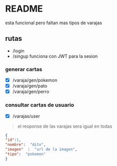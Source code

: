 # README

esta funcional pero faltan mas tipos de varajas

## rutas
- /login
- /singup
funciona con JWT para la sesion
### generar cartas
- [x] /varaja/gen/pokemon
- [x] /varaja/gen/pato
- [x] /varaja/gen/perro

### consultar cartas de usuario
- [x] /varajas/user

> el response de las varajas sera igual en todas

```json
{
"id":1,
"nombre":  "dito",
"imagen"  :  "url de la imagen",
"tipo":  "pokemon"
}
```
